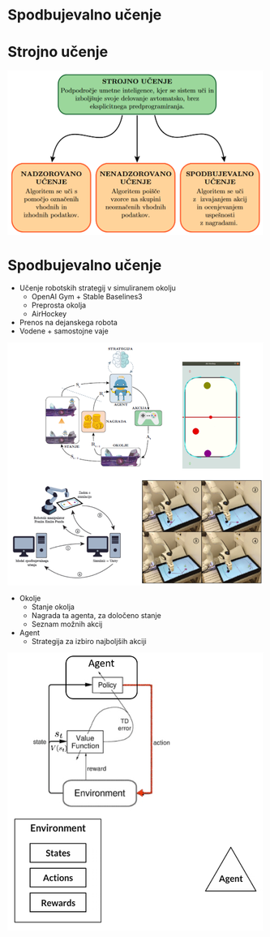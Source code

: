 # Spodbujevalno učenje

# Strojno učenje

![alt text](/images/Picture1.png)

# Spodbujevalno učenje

- Učenje robotskih strategij v simuliranem okolju
    - OpenAI Gym + Stable Baselines3 
    - Preprosta okolja
    - AirHockey
- Prenos na dejanskega robota
- Vodene + samostojne vaje

![alt text](/images/Picture2.png)

- Okolje
    - Stanje okolja
    - Nagrada ta agenta, za določeno stanje
    - Seznam možnih akcij
- Agent
    - Strategija za izbiro najboljših akciji

![alt text](/images/Picture3.png)